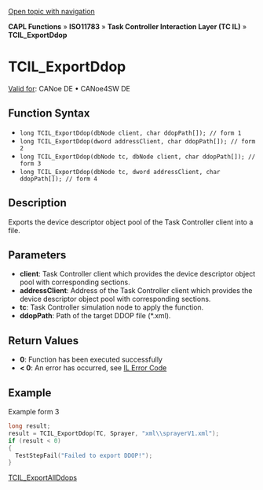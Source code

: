 [Open topic with navigation](../../../../../../CANoeDEFamily.htm#Topics/CAPLFunctions/ISO11783/ISOInteractionLayerTC/Functions/CAPLfunctionIso11783TCILExportDdop.md)

**CAPL Functions** » **ISO11783** » **Task Controller Interaction Layer (TC IL)** » **TCIL_ExportDdop**

# TCIL_ExportDdop

[Valid for](../../../../Shared/FeatureAvailability.md): CANoe DE • CANoe4SW DE

## Function Syntax

- `long TCIL_ExportDdop(dbNode client, char ddopPath[]); // form 1`
- `long TCIL_ExportDdop(dword addressClient, char ddopPath[]); // form 2`
- `long TCIL_ExportDdop(dbNode tc, dbNode client, char ddopPath[]); // form 3`
- `long TCIL_ExportDdop(dbNode tc, dword addressClient, char ddopPath[]); // form 4`

## Description

Exports the device descriptor object pool of the Task Controller client into a file.

## Parameters

- **client**: Task Controller client which provides the device descriptor object pool with corresponding sections.
- **addressClient**: Address of the Task Controller client which provides the device descriptor object pool with corresponding sections.
- **tc**: Task Controller simulation node to apply the function.
- **ddopPath**: Path of the target DDOP file (*.xml).

## Return Values

- **0**: Function has been executed successfully
- **< 0**: An error has occurred, see [IL Error Code](../../../CAPLfunctionsISOj1939ErrorCodes.md)

## Example

Example form 3

```c
long result;
result = TCIL_ExportDdop(TC, Sprayer, "xml\\sprayerV1.xml");
if (result < 0)
{
  TestStepFail("Failed to export DDOP!");
}
```

[TCIL_ExportAllDdops](CAPLfunctionIso11783TCILExportAllDdops.md)
